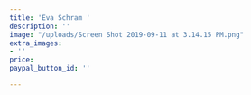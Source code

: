 ```yaml
---
title: 'Eva Schram '
description: ''
image: "/uploads/Screen Shot 2019-09-11 at 3.14.15 PM.png"
extra_images:
- ''
price: 
paypal_button_id: ''

---
```


